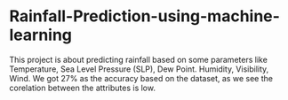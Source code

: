 # Rainfall-Prediction-using-machine-learning
This project is about predicting rainfall based on some parameters like Temperature, Sea Level Pressure (SLP), Dew Point. Humidity, Visibility, Wind.
We got 27% as the accuracy based on the dataset, as we see the corelation between the attributes is low.
